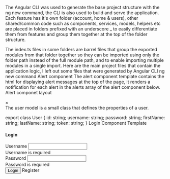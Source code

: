 
The Angular CLI was used to generate the base project structure with the ng new <project name> command, the CLI is also used to build and serve the application.
  Each feature has it's own folder (account, home & users), other shared/common code such as components, services, models, helpers etc are placed in folders prefixed with an underscore _ to easily differentiate them from features and group them together at the top of the folder structure.

The index.ts files in some folders are barrel files that group the exported modules from that folder together so they can be imported using only the folder path instead of the full module path, and to enable importing multiple modules in a single import.
Here are the main project files that contain the application logic, I left out some files that were generated by Angular CLI ng new command 
Alert component
The alert component template contains the html for displaying alert messages at the top of the page, it renders a notification for each alert in the alerts array of the alert component below.
Alert componet layout
<div *ngFor="let alert of alerts" class="{{cssClass(alert)}}">
    <a class="close" (click)="removeAlert(alert)">&times;</a>
    <span [innerHTML]="alert.message"></span>
</div>
 The user model is a small class that defines the properties of a user.

export class User {
    id: string;
    username: string;
    password: string;
    firstName: string;
    lastName: string;
    token: string;
}
Login Component Template
<div class="card">
    <h4 class="card-header">Login</h4>
    <div class="card-body">
        <form [formGroup]="form" (ngSubmit)="onSubmit()">
            <div class="form-group">
                <label for="username">Username</label>
                <input type="text" formControlName="username" class="form-control" [ngClass]="{ 'is-invalid': submitted && f.username.errors }" />
                <div *ngIf="submitted && f.username.errors" class="invalid-feedback">
                    <div *ngIf="f.username.errors.required">Username is required</div>
                </div>
            </div>
            <div class="form-group">
                <label for="password">Password</label>
                <input type="password" formControlName="password" class="form-control" [ngClass]="{ 'is-invalid': submitted && f.password.errors }" />
                <div *ngIf="submitted && f.password.errors" class="invalid-feedback">
                    <div *ngIf="f.password.errors.required">Password is required</div>
                </div>
            </div>
            <div class="form-group">
                <button [disabled]="loading" class="btn btn-primary">
                    <span *ngIf="loading" class="spinner-border spinner-border-sm mr-1"></span>
                    Login
                </button>
                <a routerLink="../register" class="btn btn-link">Register</a>
            </div>
        </form>
    </div>
</div>

